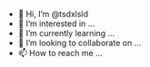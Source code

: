 - 👋 Hi, I’m @tsdxlsld
- 👀 I’m interested in ...
- 🌱 I’m currently learning ...
- 💞️ I’m looking to collaborate on ...
- 📫 How to reach me ...

<!---
tsdxlsld/tsdxlsld is a ✨ special ✨ repository because its `README.md` (this file) appears on your GitHub profile.
You can click the Preview link to take a look at your changes.
--->
